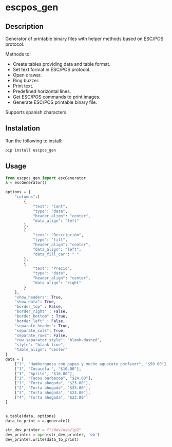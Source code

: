 # escpos_gen

## Description
Generator of printable binary files with helper methods based on ESC/POS protocol.

Methods to:
- Create tables providing data and table format.
- Set text format in ESC/POS protocol.
- Open drawer.
- Ring buzzer.
- Print text.
- Predefined horizontal lines.
- Get ESC/POS commands to print images.
- Generate ESC/POS printable binary file.

Supports spanish characters.

## Instalation

Run the following to install:
```python
pip install escpos_gen
```

## Usage

```python
from escpos_gen import escGenerator
a = escGenerator()

options = {
    "columns":[
        {
            "text": "Cant",
            "type": "data",
            "header_align": "center",
            "data_align": "left"
        },
        {
            "text": "Descripción",
            "type": "fill",
            "header_align": "center",
            "data_align": "left",
            "data_fill_car": " "
        },
        {
            "text": "Precio",
            "type": "data",
            "header_align": "center",
            "data_align": "right"
        }
    ],
    "show_headers": True,
    "show_data": True,
    "border_top" : False,
    "border_right" : False,
    "border_bottom" : True,
    "border_left" : False,
    "separate_header": True,
    "separate_cols": True,
    "separate_rows": False,
    "row_separator_style": "blank-dashed",
    "style": "blank-line",
    "table_align": "center"
}
data = [
    ["1", "Hamburguesa con papas y mucho aguacate porfavor", "$50.00"],
    ["1", "Cocacola ", "$10.00"],
    ["1", "Sprite", "$10.00"],
    ["2", "Tacos barbacoa", "$24.00"],
    ["1", "Torta ahogada", "$23.00"],
    ["2", "Torta ahogada", "$23.00"],
    ["3", "Torta ahogada", "$23.00"],
    ["4", "Torta ahogada", "$23.00"]
]


a.table(data, options)
data_to_print = a.generate()

str_dev_printer = f"/dev/usb/lp2"
dev_printer = open(str_dev_printer, 'wb')
dev_printer.write(data_to_print)
```